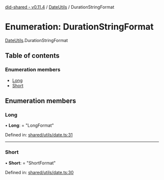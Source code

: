 [did-shared - v0.11.4](../README.md) / [DateUtils](../modules/dateutils.md) / DurationStringFormat

# Enumeration: DurationStringFormat

[DateUtils](../modules/dateutils.md).DurationStringFormat

## Table of contents

### Enumeration members

- [Long](dateutils.durationstringformat.md#long)
- [Short](dateutils.durationstringformat.md#short)

## Enumeration members

### Long

• **Long**: = "LongFormat"

Defined in: [shared/utils/date.ts:31](https://github.com/Puzzlepart/did/blob/dev/shared/utils/date.ts#L31)

___

### Short

• **Short**: = "ShortFormat"

Defined in: [shared/utils/date.ts:30](https://github.com/Puzzlepart/did/blob/dev/shared/utils/date.ts#L30)
